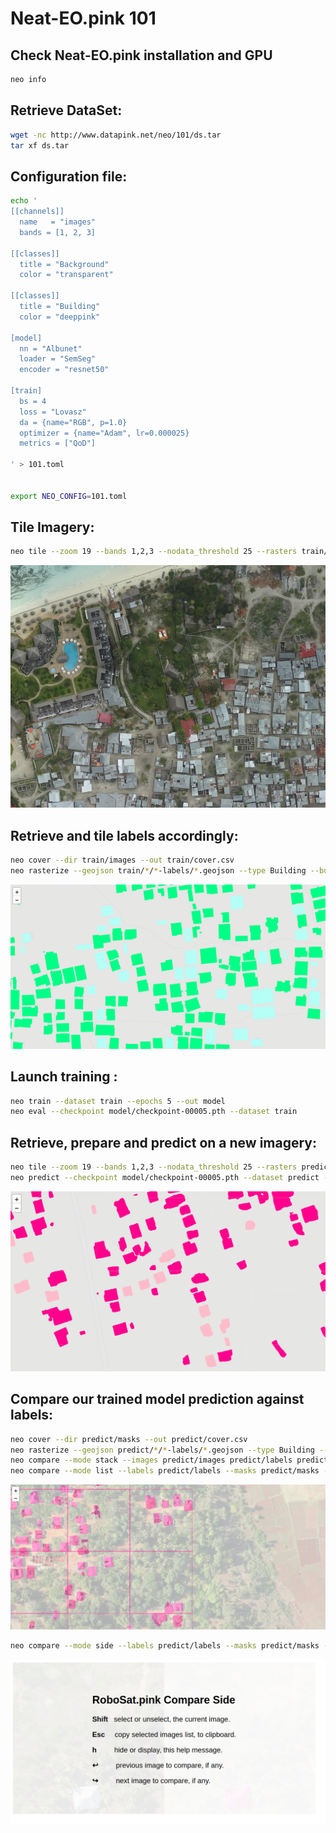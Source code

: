 # Neat-EO.pink 101


Check Neat-EO.pink installation and GPU
---------------------------------------
```bash
neo info
```

Retrieve DataSet:
-----------------
```bash
wget -nc http://www.datapink.net/neo/101/ds.tar
tar xf ds.tar
```

Configuration file:
-------------------

```bash
echo '
[[channels]]
  name   = "images"
  bands = [1, 2, 3]

[[classes]]
  title = "Background"
  color = "transparent"

[[classes]]
  title = "Building"
  color = "deeppink"

[model]
  nn = "Albunet"
  loader = "SemSeg"
  encoder = "resnet50"

[train]
  bs = 4
  loss = "Lovasz"
  da = {name="RGB", p=1.0}
  optimizer = {name="Adam", lr=0.000025}
  metrics = ["QoD"]

' > 101.toml


export NEO_CONFIG=101.toml
```


Tile Imagery:
-------------
```bash
neo tile --zoom 19 --bands 1,2,3 --nodata_threshold 25 --rasters train/*/*[^-]/*tif --out train/images

```
<a href="http://www.datapink.net/neo/101/train/images/"><img src="img/101/images.png" /></a>


Retrieve and tile labels accordingly: 
-------------------------------------

```bash
neo cover --dir train/images --out train/cover.csv
neo rasterize --geojson train/*/*-labels/*.geojson --type Building --buffer -0.25 --cover train/cover.csv --out train/labels
```
<a href="http://www.datapink.net/neo/101/train/labels/"><img src="img/101/labels.png" /></a>



Launch training :
-----------------

```bash
neo train --dataset train --epochs 5 --out model
neo eval --checkpoint model/checkpoint-00005.pth --dataset train
```


Retrieve, prepare and predict on a new imagery:
-----------------------------------------------
```bash
neo tile --zoom 19 --bands 1,2,3 --nodata_threshold 25 --rasters predict/*/*[^-]/*tif --out predict/images
neo predict --checkpoint model/checkpoint-00005.pth --dataset predict --metatiles --out predict/masks
```
<a href="http://www.datapink.net/neo/101/predict/masks/leaflet.html"><img src="img/101/predict_masks.png" /></a>


Compare our trained model prediction against labels:
----------------------------------------------------
```bash
neo cover --dir predict/masks --out predict/cover.csv
neo rasterize --geojson predict/*/*-labels/*.geojson --type Building --cover predict/cover.csv --out predict/labels
neo compare --mode stack --images predict/images predict/labels predict/masks --cover predict/cover.csv --out predict/compare
neo compare --mode list --labels predict/labels --masks predict/masks --max Building QoD 0.80 --cover predict/cover.csv --geojson --out predict/compare/tiles.json
```
<a href="http://www.datapink.net/neo/101/predict/compare/"><img src="img/101/predict_compare.png" /></a>

```bash
neo compare --mode side --labels predict/labels --masks predict/masks --max Building QoD 0.80 --images predict/images predict/compare --cover predict/cover.csv --out predict/compare_side
```
<a href="http://www.datapink.net/neo/101/predict/compare_side/"><img src="img/101/predict_compare_side.png" /></a>
